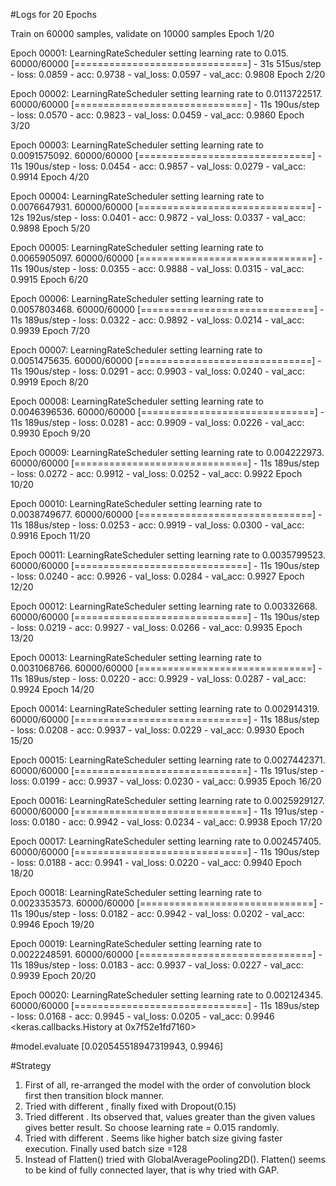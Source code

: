 #Logs for 20 Epochs

Train on 60000 samples, validate on 10000 samples
Epoch 1/20

Epoch 00001: LearningRateScheduler setting learning rate to 0.015.
60000/60000 [==============================] - 31s 515us/step - loss: 0.0859 - acc: 0.9738 - val_loss: 0.0597 - val_acc: 0.9808
Epoch 2/20

Epoch 00002: LearningRateScheduler setting learning rate to 0.0113722517.
60000/60000 [==============================] - 11s 190us/step - loss: 0.0570 - acc: 0.9823 - val_loss: 0.0459 - val_acc: 0.9860
Epoch 3/20

Epoch 00003: LearningRateScheduler setting learning rate to 0.0091575092.
60000/60000 [==============================] - 11s 190us/step - loss: 0.0454 - acc: 0.9857 - val_loss: 0.0279 - val_acc: 0.9914
Epoch 4/20

Epoch 00004: LearningRateScheduler setting learning rate to 0.0076647931.
60000/60000 [==============================] - 12s 192us/step - loss: 0.0401 - acc: 0.9872 - val_loss: 0.0337 - val_acc: 0.9898
Epoch 5/20

Epoch 00005: LearningRateScheduler setting learning rate to 0.0065905097.
60000/60000 [==============================] - 11s 190us/step - loss: 0.0355 - acc: 0.9888 - val_loss: 0.0315 - val_acc: 0.9915
Epoch 6/20

Epoch 00006: LearningRateScheduler setting learning rate to 0.0057803468.
60000/60000 [==============================] - 11s 189us/step - loss: 0.0322 - acc: 0.9892 - val_loss: 0.0214 - val_acc: 0.9939
Epoch 7/20

Epoch 00007: LearningRateScheduler setting learning rate to 0.0051475635.
60000/60000 [==============================] - 11s 190us/step - loss: 0.0291 - acc: 0.9903 - val_loss: 0.0240 - val_acc: 0.9919
Epoch 8/20

Epoch 00008: LearningRateScheduler setting learning rate to 0.0046396536.
60000/60000 [==============================] - 11s 189us/step - loss: 0.0281 - acc: 0.9909 - val_loss: 0.0226 - val_acc: 0.9930
Epoch 9/20

Epoch 00009: LearningRateScheduler setting learning rate to 0.004222973.
60000/60000 [==============================] - 11s 189us/step - loss: 0.0272 - acc: 0.9912 - val_loss: 0.0252 - val_acc: 0.9922
Epoch 10/20

Epoch 00010: LearningRateScheduler setting learning rate to 0.0038749677.
60000/60000 [==============================] - 11s 188us/step - loss: 0.0253 - acc: 0.9919 - val_loss: 0.0300 - val_acc: 0.9916
Epoch 11/20

Epoch 00011: LearningRateScheduler setting learning rate to 0.0035799523.
60000/60000 [==============================] - 11s 190us/step - loss: 0.0240 - acc: 0.9926 - val_loss: 0.0284 - val_acc: 0.9927
Epoch 12/20

Epoch 00012: LearningRateScheduler setting learning rate to 0.00332668.
60000/60000 [==============================] - 11s 190us/step - loss: 0.0219 - acc: 0.9927 - val_loss: 0.0266 - val_acc: 0.9935
Epoch 13/20

Epoch 00013: LearningRateScheduler setting learning rate to 0.0031068766.
60000/60000 [==============================] - 11s 189us/step - loss: 0.0220 - acc: 0.9929 - val_loss: 0.0287 - val_acc: 0.9924
Epoch 14/20

Epoch 00014: LearningRateScheduler setting learning rate to 0.002914319.
60000/60000 [==============================] - 11s 188us/step - loss: 0.0208 - acc: 0.9937 - val_loss: 0.0229 - val_acc: 0.9930
Epoch 15/20

Epoch 00015: LearningRateScheduler setting learning rate to 0.0027442371.
60000/60000 [==============================] - 11s 191us/step - loss: 0.0199 - acc: 0.9937 - val_loss: 0.0230 - val_acc: 0.9935
Epoch 16/20

Epoch 00016: LearningRateScheduler setting learning rate to 0.0025929127.
60000/60000 [==============================] - 11s 191us/step - loss: 0.0180 - acc: 0.9942 - val_loss: 0.0234 - val_acc: 0.9938
Epoch 17/20

Epoch 00017: LearningRateScheduler setting learning rate to 0.002457405.
60000/60000 [==============================] - 11s 190us/step - loss: 0.0188 - acc: 0.9941 - val_loss: 0.0220 - val_acc: 0.9940
Epoch 18/20

Epoch 00018: LearningRateScheduler setting learning rate to 0.0023353573.
60000/60000 [==============================] - 11s 190us/step - loss: 0.0182 - acc: 0.9942 - val_loss: 0.0202 - val_acc: 0.9946
Epoch 19/20

Epoch 00019: LearningRateScheduler setting learning rate to 0.0022248591.
60000/60000 [==============================] - 11s 189us/step - loss: 0.0183 - acc: 0.9937 - val_loss: 0.0227 - val_acc: 0.9939
Epoch 20/20

Epoch 00020: LearningRateScheduler setting learning rate to 0.002124345.
60000/60000 [==============================] - 11s 189us/step - loss: 0.0168 - acc: 0.9945 - val_loss: 0.0205 - val_acc: 0.9946
<keras.callbacks.History at 0x7f52e1fd7160>

#model.evaluate
[0.020545518947319943, 0.9946]

#Strategy

1. First of all, re-arranged the model with the order of convolution block first then transition block manner.
2. Tried with different <dropout rate>, finally fixed with Dropout(0.15)
3. Tried different <learning rates>. Its observed that, values greater than the given values gives better result. So choose learning rate = 0.015 randomly.
4. Tried with different <batch size>. Seems like higher batch size giving faster execution. Finally used batch size =128
5. Instead of Flatten() tried with GlobalAveragePooling2D(). Flatten() seems to be kind of fully connected layer, that is why tried with GAP.
